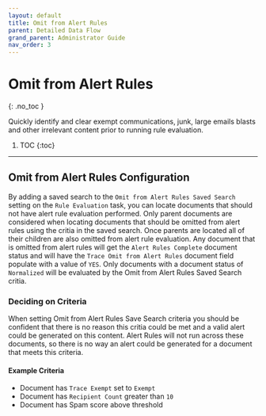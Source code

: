 ```yaml
---
layout: default
title: Omit from Alert Rules
parent: Detailed Data Flow
grand_parent: Administrator Guide
nav_order: 3
---
```


# Omit from Alert Rules
{: .no_toc }

Quickly identify and clear exempt communications, junk, large emails blasts and other irrelevant content prior to running rule evaluation.

1. TOC
{:toc}

---
## Omit from Alert Rules Configuration
By adding a saved search to the `Omit from Alert Rules Saved Search` setting on the `Rule Evaluation` task, you can locate documents that should not have alert rule evaluation performed. Only parent documents are considered when locating documents that should be omitted from alert rules using the critia in the saved search. Once parents are located all of their children are also omitted from alert rule evaluation. Any document that is omitted from alert rules will get the `Alert Rules Complete` document status and will have the `Trace Omit from Alert Rules` document field populate with a value of `YES`. Only documents with a document status of `Normalized` will be evaluated by the Omit from Alert Rules Saved Search critia.

### Deciding on Criteria
When setting Omit from Alert Rules Save Search criteria you should be confident that there is no reason this critia could be met and a valid alert could be generated on this content. Alert Rules will not run across these documents, so there is no way an alert could be generated for a document that meets this criteria.

#### Example Criteria
-   Document has `Trace Exempt` set to `Exempt`
-   Document has `Recipient Count` greater than `10`
-   Document has Spam score above threshold